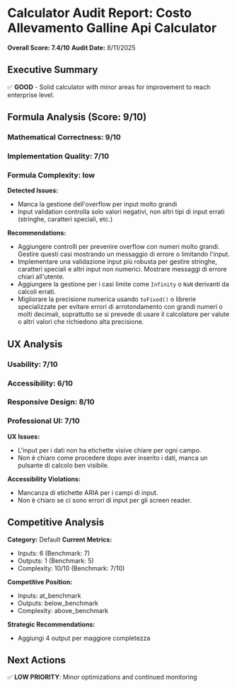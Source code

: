 # Calculator Audit Report: Costo Allevamento Galline Api Calculator

**Overall Score: 7.4/10**
**Audit Date:** 8/11/2025

## Executive Summary

✅ **GOOD** - Solid calculator with minor areas for improvement to reach enterprise level.

## Formula Analysis (Score: 9/10)

### Mathematical Correctness: 9/10
### Implementation Quality: 7/10
### Formula Complexity: low

**Detected Issues:**
- Manca la gestione dell'overflow per input molto grandi
- Input validation controlla solo valori negativi, non altri tipi di input errati (stringhe, caratteri speciali, etc.)

**Recommendations:**
- Aggiungere controlli per prevenire overflow con numeri molto grandi. Gestire questi casi mostrando un messaggio di errore o limitando l'input.
- Implementare una validazione input più robusta per gestire stringhe, caratteri speciali e altri input non numerici. Mostrare messaggi di errore chiari all'utente.
- Aggiungere la gestione per i casi limite come `Infinity` o `NaN` derivanti da calcoli errati.
- Migliorare la precisione numerica usando `toFixed()` o librerie specializzate per evitare errori di arrotondamento con grandi numeri o molti decimali, soprattutto se si prevede di usare il calcolatore per valute o altri valori che richiedono alta precisione.

## UX Analysis

### Usability: 7/10
### Accessibility: 6/10  
### Responsive Design: 8/10
### Professional UI: 7/10

**UX Issues:**
- L'input per i dati non ha etichette visive chiare per ogni campo.
- Non è chiaro come procedere dopo aver inserito i dati, manca un pulsante di calcolo ben visibile.

**Accessibility Violations:**
- Mancanza di etichette ARIA per i campi di input.
- Non è chiaro se ci sono errori di input per gli screen reader.

## Competitive Analysis

**Category:** Default
**Current Metrics:**
- Inputs: 6 (Benchmark: 7)
- Outputs: 1 (Benchmark: 5)
- Complexity: 10/10 (Benchmark: 7/10)

**Competitive Position:**
- Inputs: at_benchmark
- Outputs: below_benchmark  
- Complexity: above_benchmark

**Strategic Recommendations:**
- Aggiungi 4 output per maggiore completezza

## Next Actions

✅ **LOW PRIORITY**: Minor optimizations and continued monitoring
